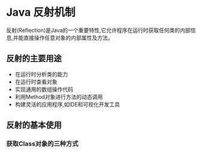 # Java 反射机制

反射(Reflection)是Java的一个重要特性,它允许程序在运行时获取任何类的内部信息,并能直接操作任意对象的内部属性及方法。

## 反射的主要用途

- 在运行时分析类的能力
- 在运行时查看对象
- 实现通用的数组操作代码
- 利用Method对象进行方法的动态调用
- 构建灵活的应用程序,如IDE和可视化开发工具

## 反射的基本使用

### 获取Class对象的三种方式
